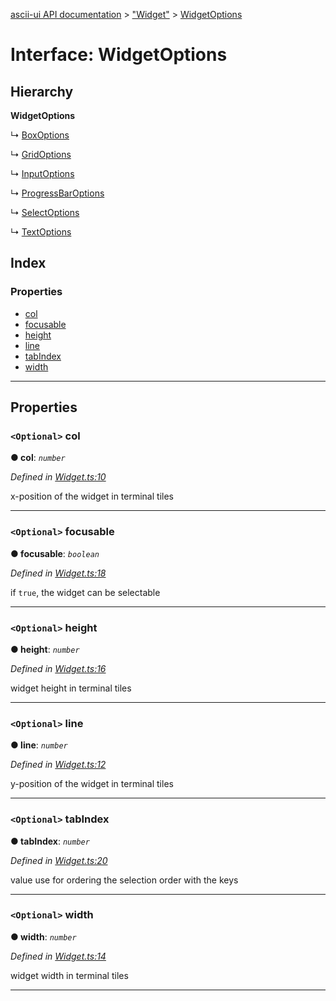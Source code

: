[ascii-ui API documentation](../README.md) > ["Widget"](../modules/_widget_.md) > [WidgetOptions](../interfaces/_widget_.widgetoptions.md)

# Interface: WidgetOptions

## Hierarchy

**WidgetOptions**

↳  [BoxOptions](_widgets_box_.boxoptions.md)

↳  [GridOptions](_widgets_grid_.gridoptions.md)

↳  [InputOptions](_widgets_input_.inputoptions.md)

↳  [ProgressBarOptions](_widgets_progressbar_.progressbaroptions.md)

↳  [SelectOptions](_widgets_select_.selectoptions.md)

↳  [TextOptions](_widgets_text_.textoptions.md)

## Index

### Properties

* [col](_widget_.widgetoptions.md#col)
* [focusable](_widget_.widgetoptions.md#focusable)
* [height](_widget_.widgetoptions.md#height)
* [line](_widget_.widgetoptions.md#line)
* [tabIndex](_widget_.widgetoptions.md#tabindex)
* [width](_widget_.widgetoptions.md#width)

---

## Properties

<a id="col"></a>

### `<Optional>` col

**● col**: *`number`*

*Defined in [Widget.ts:10](https://github.com/danikaze/ascii-ui/blob/da18f7c/src/Widget.ts#L10)*

x-position of the widget in terminal tiles

___
<a id="focusable"></a>

### `<Optional>` focusable

**● focusable**: *`boolean`*

*Defined in [Widget.ts:18](https://github.com/danikaze/ascii-ui/blob/da18f7c/src/Widget.ts#L18)*

if `true`, the widget can be selectable

___
<a id="height"></a>

### `<Optional>` height

**● height**: *`number`*

*Defined in [Widget.ts:16](https://github.com/danikaze/ascii-ui/blob/da18f7c/src/Widget.ts#L16)*

widget height in terminal tiles

___
<a id="line"></a>

### `<Optional>` line

**● line**: *`number`*

*Defined in [Widget.ts:12](https://github.com/danikaze/ascii-ui/blob/da18f7c/src/Widget.ts#L12)*

y-position of the widget in terminal tiles

___
<a id="tabindex"></a>

### `<Optional>` tabIndex

**● tabIndex**: *`number`*

*Defined in [Widget.ts:20](https://github.com/danikaze/ascii-ui/blob/da18f7c/src/Widget.ts#L20)*

value use for ordering the selection order with the keys

___
<a id="width"></a>

### `<Optional>` width

**● width**: *`number`*

*Defined in [Widget.ts:14](https://github.com/danikaze/ascii-ui/blob/da18f7c/src/Widget.ts#L14)*

widget width in terminal tiles

___

